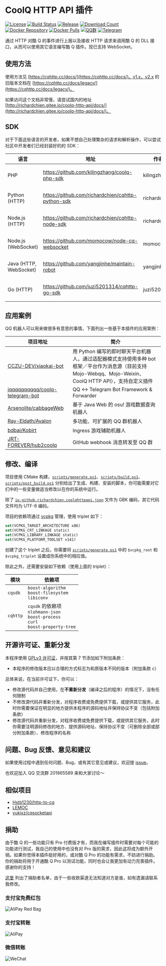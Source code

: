 # CoolQ HTTP API 插件

[![License](https://img.shields.io/badge/license-GPLv3-blue.svg)](https://raw.githubusercontent.com/richardchien/coolq-http-api/master/LICENSE)
[![Build Status](https://travis-ci.org/richardchien/coolq-http-api.svg)](https://travis-ci.org/richardchien/coolq-http-api)
[![Release](https://img.shields.io/github/release/richardchien/coolq-http-api.svg)](https://github.com/richardchien/coolq-http-api/releases)
[![Download Count](https://img.shields.io/github/downloads/richardchien/coolq-http-api/total.svg)](https://github.com/richardchien/coolq-http-api/releases)
[![Docker Repository](https://img.shields.io/badge/docker-richardchien/cqhttp-blue.svg)](https://hub.docker.com/r/richardchien/cqhttp/)
[![Docker Pulls](https://img.shields.io/docker/pulls/richardchien/cqhttp.svg)](https://hub.docker.com/r/richardchien/cqhttp/)
[![QQ群](https://img.shields.io/badge/qq%E7%BE%A4-201865589-orange.svg)](https://jq.qq.com/?_wv=1027&k=5Euplde)
[![Telegram](https://img.shields.io/badge/telegram-chat-blue.svg)](https://t.me/joinchat/BBQ7Fg8eTMfhzrLHYwy9xg)

通过 HTTP 对酷 Q 的事件进行上报以及接收 HTTP 请求来调用酷 Q 的 DLL 接口，从而可以使用其它语言编写酷 Q 插件。现已支持 WebSocket。

## 使用方法

使用方法见 [https://cqhttp.cc/docs/](https://cqhttp.cc/docs/)。v1.x、v2.x 的旧版本文档在 [https://cqhttp.cc/docs/legacy/](https://cqhttp.cc/docs/legacy/)。

如果访问这个文档非常慢，请尝试国内的地址 [http://richardchien.gitee.io/coolq-http-api/docs/](http://richardchien.gitee.io/coolq-http-api/docs/)。

## SDK

对于下面这些语言的开发者，如果不想自己处理繁杂的请求和解析操作，可以尝试社区中开发者们已经封装好的的 SDK：

| 语言 | 地址 | 作者 | 备注 |
| --- | ---- | --- | --- |
| PHP | https://github.com/kilingzhang/coolq-php-sdk | kilingzhang | 已兼容 v3.x |
| Python (HTTP) | https://github.com/richardchien/cqhttp-python-sdk | richardchien | 已兼容 v3.x |
| Node.js (HTTP) | https://github.com/richardchien/cqhttp-node-sdk | richardchien | 已兼容 v3.x |
| Node.js (WebSocket) | https://github.com/momocow/node-cq-websocket | momocow | 已兼容 v3.x |
| Java (HTTP, WebSocket) | https://github.com/yangjinhe/maintain-robot | yangjinhe | 已兼容 v3.x |
| Go (HTTP) | https://github.com/juzi5201314/cqhttp-go-sdk | juzi5201314 | 已兼容 v3.x |

## 应用案例

QQ 机器人可以用来做很多有意思的事情，下面列出一些基于本插件的应用案例：

| 项目地址 | 简介 |
| ------- | --- |
| [CCZU-DEV/xiaokai-bot](https://github.com/CCZU-DEV/xiaokai-bot) | 用 Python 编写的即时聊天平台机器人，通过适配器模式支持使用多种 bot 框架／平台作为消息源（目前支持 Mojo-Webqq、Mojo-Weixin、CoolQ HTTP API），支持自定义插件 |
| [jqqqqqqqqqq/coolq-telegram-bot](https://github.com/jqqqqqqqqqq/coolq-telegram-bot) | QQ <-> Telegram Bot Framework & Forwarder |
| [Arsenolite/cabbageWeb](https://github.com/Arsenolite/cabbageWeb) | 基于 Java Web 的 osu! 游戏数据查询机器人 |
| [Ray-Eldath/Avalon](https://github.com/Ray-Eldath/Avalon) | 多功能、可扩展的 QQ 群机器人 |
| [bdbai/Kobirt](https://github.com/bdbai/Kobirt) | Ingress 游戏辅助机器人 |
| [JRT-FOREVER/hub2coolq](https://github.com/JRT-FOREVER/hub2coolq) | GitHub webhook 消息转发至 QQ 群 |

## 修改、编译

项目使用 CMake 构建，[`scripts/generate.ps1`](scripts/generate.ps1)、[`scripts/build.ps1`](scripts/build.ps1)、[`scripts/post_build.ps1`](scripts/post_build.ps1) 分别给出了生成、构建、安装的脚本，你可能需要对它们中的一些变量做适当修改以在你的系统中运行。

除了 [`io.github.richardchien.coolqhttpapi.json`](io.github.richardchien.coolqhttpapi.json) 文件为 GBK 编码，其它代码文件均为 UTF-8 编码。

项目的依赖项通过 [vcpkg](https://github.com/Microsoft/vcpkg) 管理，使用 triplet 如下：

```cmake
set(VCPKG_TARGET_ARCHITECTURE x86)
set(VCPKG_CRT_LINKAGE static)
set(VCPKG_LIBRARY_LINKAGE static)
set(VCPKG_PLATFORM_TOOLSET v141)
```

创建了这个 triplet 之后，你需要将 [`scripts/generate.ps1`](scripts/generate.ps1) 中的 `$vcpkg_root` 和 `$vcpkg_triplet` 设置成你系统中的相应值。

除此之外，还需要安装如下依赖（使用上面的 triplet）：

| 模块 | 依赖项 |
| --- | ----- |
| `cqsdk` | `boost-algorithm`<br>`boost-filesystem`<br>`libiconv` |
| `cqhttp` | `cqsdk` 的依赖项<br>`nlohmann-json`<br>`boost-process`<br>`curl`<br>`boost-property-tree` |

## 开源许可证、重新分发

本程序使用 [GPLv3 许可证](https://github.com/richardchien/coolq-http-api/blob/master/LICENSE)，并按其第 7 节添加如下附加条款：

- 本程序的修改版本应以合理的方式标志为和原版本不同的版本（附加条款 c）

总体来说，在当前许可证下，你可以：

- 修改源代码并自己使用，在**不重新分发**（编译之后的程序）的情况下，没有任何限制
- 不修改源代码并重新分发，对程序收费或免费提供下载，或提供其它服务，此时你需要保证在明显的地方提供本程序的源码地址并保持协议不变（包括附加条款）
- 修改源代码并重新分发，对程序收费或免费提供下载，或提供其它服务，此时你需要注明源码修改的地方、提供源码地址、保持协议不变（可删除全部或部分附加条款）、修改程序的名称

## 问题、Bug 反馈、意见和建议

如果使用过程中遇到任何问题、Bug，或有其它意见或建议，欢迎提 [issue](https://github.com/richardchien/coolq-http-api/issues/new)。

也欢迎加入 QQ 交流群 201865589 来和大家讨论～

## 相似项目

- [Hstb1230/http-to-cq](https://github.com/Hstb1230/http-to-cq)
- [LEMOC](https://cqp.cc/t/29722)
- [yukixz/cqsocketapi](https://github.com/yukixz/cqsocketapi)

## 捐助

由于酷 Q 的一些功能只有 Pro 付费版才有，而我在编写插件时需要对每个可能的功能进行测试，我自己的使用中也没有对 Pro 版的需求，因此这将成为额外开销。如果你觉得本插件挺好用的，或对酷 Q Pro 的功能有需求，不妨进行捐助。你的捐助将用于开通酷 Q Pro 以测试功能，同时也会让我更加有动力完善插件。感谢你的支持！

[这里](https://github.com/richardchien/thanks) 列出了捐助者名单，由于一些收款渠道无法知道对方是谁，如有遗漏请联系我修改。

### 支付宝免费红包

![AliPay Red Bag](https://raw.githubusercontent.com/richardchien/coolq-http-api/master/docs/alipay-redbag.jpg)

### 支付宝转账

![AliPay](https://raw.githubusercontent.com/richardchien/coolq-http-api/master/docs/alipay.png)

### 微信转账

![WeChat](https://raw.githubusercontent.com/richardchien/coolq-http-api/master/docs/wechat.png)
